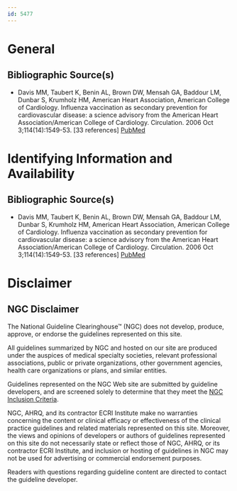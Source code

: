 ```yaml
---
id: 5477
---
```


# General

## Bibliographic Source(s)

- Davis MM, Taubert K, Benin AL, Brown DW, Mensah GA, Baddour LM, Dunbar S, Krumholz HM, American Heart Association, American College of Cardiology. Influenza vaccination as secondary prevention for cardiovascular disease: a science advisory from the American Heart Association/American College of Cardiology. Circulation. 2006 Oct 3;114(14):1549-53. [33 references] [ PubMed ](http://www.ncbi.nlm.nih.gov/entrez/query.fcgi?cmd=Retrieve&db=pubmed&dopt=Abstract&list_uids=16982936)

# Identifying Information and Availability

## Bibliographic Source(s)

- Davis MM, Taubert K, Benin AL, Brown DW, Mensah GA, Baddour LM, Dunbar S, Krumholz HM, American Heart Association, American College of Cardiology. Influenza vaccination as secondary prevention for cardiovascular disease: a science advisory from the American Heart Association/American College of Cardiology. Circulation. 2006 Oct 3;114(14):1549-53. [33 references] [ PubMed ](http://www.ncbi.nlm.nih.gov/entrez/query.fcgi?cmd=Retrieve&db=pubmed&dopt=Abstract&list_uids=16982936)

# Disclaimer

## NGC Disclaimer

The National Guideline Clearinghouse™ (NGC) does not develop, produce, approve, or endorse the guidelines represented on this site.

All guidelines summarized by NGC and hosted on our site are produced under the auspices of medical specialty societies, relevant professional associations, public or private organizations, other government agencies, health care organizations or plans, and similar entities.

Guidelines represented on the NGC Web site are submitted by guideline developers, and are screened solely to determine that they meet the [NGC Inclusion Criteria](/help-and-about/summaries/inclusion-criteria).

NGC, AHRQ, and its contractor ECRI Institute make no warranties concerning the content or clinical efficacy or effectiveness of the clinical practice guidelines and related materials represented on this site. Moreover, the views and opinions of developers or authors of guidelines represented on this site do not necessarily state or reflect those of NGC, AHRQ, or its contractor ECRI Institute, and inclusion or hosting of guidelines in NGC may not be used for advertising or commercial endorsement purposes.

Readers with questions regarding guideline content are directed to contact the guideline developer.

